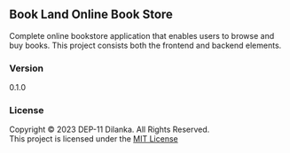 ## Book Land Online Book Store
Complete online bookstore application that enables users to browse and
buy books. This project consists both the frontend and backend elements.

### Version
0.1.0

### License
Copyright &copy; 2023 DEP-11 Dilanka. All Rights Reserved. <br>
This project is licensed under the [MIT License](License.txt)
